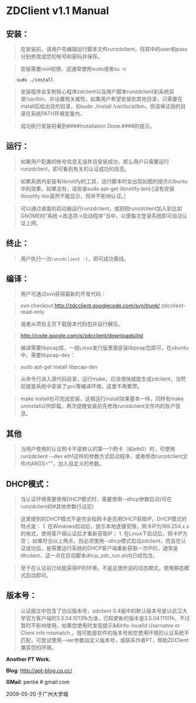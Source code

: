 # ZDClient v1.1 Manual #

## 安装： ##
> 在安装前，请用户先编辑运行脚本文件runzdclient，将其中的user和pass分别修改成您的帐号和密码并保存。

> 安装需要root权限，这通常使用sudo或者su -c
```
    sudo ./install 
```
> 安装程序会复制核心程序zdclient以及用户脚本runzdclient到系统目录/usr/bin，并设置相关属性，如果用户希望安装到其他目录，只需要在install后给出目的目录，如sudo ./install /usr/local/bin，但请保证目的目录在系统PATH环境变量内。

> 成功执行安装将看到####Installation Done.####的提示。

## 运行： ##

> 如果用户配置的帐号信息无误并且安装成功，那么用户只需要运行runzdclient，即可看到有关的认证成功的信息。

> 如果系统内安装有libnotify的工具，运行脚本时会出现如图的提示(Ubuntu中的效果，如果没有，请安装sudo apt-get libnotify-bin):[没有安装libnotify-bin虽然不能显示，但并不影响认证。]

> 可以通过桌面的启动器运行runzdclient，或把把runzdclient加入到比如GNOME的“系统->首选项->启动程序“当中，以便每次登录系统即可自动认证上网。

## 终止： ##
> 用户执行一次`runzdclient -l`，即可成功离线。

## 编译： ##
> 用户可通过svn获得最新的开发代码：

> svn checkout http://zdcclient.googlecode.com/svn/trunk/ zdcclient-read-only

> 或者从项目主页下载版本代码包并自行解压。

> http://code.google.com/p/zdcclient/downloads/list

> 编译需要libpcap库，一般Linux发行版里面安装libpcap包即可，在ubuntu中，需要libpcap-dev：

> sudo apt-get install libpcap-dev

> 从命令行进入源代码目录，运行make，应该很快就能生成zdclient，当然前提是系统中安装了gcc等编译环境，这里不再累赘。

> make install也可完成安装，这根运行install效果基本一样，同样有make uninstall以供卸载。再次提醒安装前先修改runzdclient文件内的账户信息。

## 其他 ##

> 当用户使用的认证网卡不是默认的第一个网卡（如eth0）时，可使用runzdclient --dev eth1这样的参数方式启动程序，或者修改runzdclient文件内ARGS=""，加入自定义的参数。

## DHCP模式： ##

> 当认证环境需要使用DHCP模式时，需要使用--dhcp参数启动(可在runzdclient的#其他参数行设定)

> 这里提到的DHCP模式不是完全指网卡是否用DHCP获取IP，DHCP模式的特点是：
    1. 在Windows启动后，提示本地连接受限，网卡IP为169.254.x.x的格式，使用客户端认证后才重新获取IP；
    1. 在Linux下启动后，网卡IP为空；
> 如果符合以上两点，则必须使用--dhcp模式启动zdclient，而且在认证成功后，是需要运行系统的DHCP客户端重新获取一次IP的，通常是dhclient，这一点在启动脚本dhcp\_zdc\_run.sh内已经包含。

> 至于在认证前已经能获得IP的环境，不是这里所说的动态模式，使用静态模式启动即可。

## 版本号： ##
> 认证报文中包含了协议版本号，zdclient 0.4版中的默认版本号是以武汉大学官方客户端的3.5.04.1013fk为准，已知更新的版本是3.5.04.1110fk，不过暂时不影响使用。如果您使用时发现提示&&Info: Invalid Username or Client info mismatch.，很可能是软件的版本号和您使用环境的认证系统不匹配，可尝试使用--ver参数自定义版本号，或联系作者PT，帮助ZDClient兼容您的环境。


**Another PT Work.**

**Blog**:  http://apt-blog.co.cc/

**GMail**: pentie # gmail.com

2009-05-20 于广州大学城